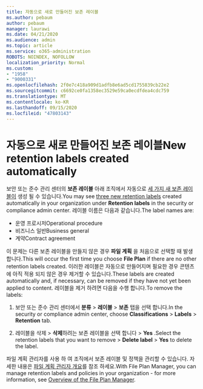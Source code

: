 ```yaml
---
title: 자동으로 새로 만들어진 보존 레이블
ms.author: pebaum
author: pebaum
manager: laurawi
ms.date: 04/21/2020
ms.audience: admin
ms.topic: article
ms.service: o365-administration
ROBOTS: NOINDEX, NOFOLLOW
localization_priority: Normal
ms.custom:
- "1958"
- "9000331"
ms.openlocfilehash: 2f0e7c418a909d1adfb8e6ad5cd1755839cb22e2
ms.sourcegitcommit: c6692ce0fa1358ec3529e59ca0ecdfdea4cdc759
ms.translationtype: MT
ms.contentlocale: ko-KR
ms.lasthandoff: 09/15/2020
ms.locfileid: "47803143"
---
```

# <a name="new-retention-labels-created-automatically"></a><span data-ttu-id="bee34-102">자동으로 새로 만들어진 보존 레이블</span><span class="sxs-lookup"><span data-stu-id="bee34-102">New retention labels created automatically</span></span>

<span data-ttu-id="bee34-103">보안 또는 준수 관리 센터의 **보존 레이블** 아래 조직에서 자동으로 [세 가지 새 보존 레이블이](https://docs.microsoft.com/microsoft-365/compliance/file-plan-manager) 생성 될 수 있습니다.</span><span class="sxs-lookup"><span data-stu-id="bee34-103">You may see [three new retention labels](https://docs.microsoft.com/microsoft-365/compliance/file-plan-manager) created automatically in your organization under **Retention labels** in the security or compliance admin center.</span></span> <span data-ttu-id="bee34-104">레이블 이름은 다음과 같습니다.</span><span class="sxs-lookup"><span data-stu-id="bee34-104">The label names are:</span></span>

- <span data-ttu-id="bee34-105">운영 프로시저</span><span class="sxs-lookup"><span data-stu-id="bee34-105">Operational procedure</span></span>
- <span data-ttu-id="bee34-106">비즈니스 일반</span><span class="sxs-lookup"><span data-stu-id="bee34-106">Business general</span></span>
- <span data-ttu-id="bee34-107">계약</span><span class="sxs-lookup"><span data-stu-id="bee34-107">Contract agreement</span></span>

<span data-ttu-id="bee34-108">이 문제는 다른 보존 레이블을 만들지 않은 경우 **파일 계획** 을 처음으로 선택할 때 발생 합니다.</span><span class="sxs-lookup"><span data-stu-id="bee34-108">This will occur the first time you choose **File Plan** if there are no other retention labels created.</span></span> <span data-ttu-id="bee34-109">이러한 레이블은 자동으로 만들어지며 필요한 경우 콘텐츠에 아직 적용 되지 않은 경우 제거할 수 있습니다.</span><span class="sxs-lookup"><span data-stu-id="bee34-109">These labels are created automatically and, if necessary, can be removed if they have not yet been applied to content.</span></span> <span data-ttu-id="bee34-110">레이블을 제거 하려면 다음을 수행 합니다.</span><span class="sxs-lookup"><span data-stu-id="bee34-110">To remove the labels:</span></span>

1. <span data-ttu-id="bee34-111">보안 또는 준수 관리 센터에서 **분류**  >  **레이블**  >  **보존** 탭을 선택 합니다.</span><span class="sxs-lookup"><span data-stu-id="bee34-111">In the security or compliance admin center, choose **Classifications** > **Labels** > **Retention** tab.</span></span>

1. <span data-ttu-id="bee34-112">레이블을 삭제 > **삭제**하려는 보존 레이블을 선택 합니다  >  **Yes** .</span><span class="sxs-lookup"><span data-stu-id="bee34-112">Select the retention labels that you want to remove > **Delete label** > **Yes** to delete the label.</span></span>

<span data-ttu-id="bee34-113">파일 계획 관리자를 사용 하 여 조직에서 보존 레이블 및 정책을 관리할 수 있습니다. 자세한 내용은 [파일 계획 관리자 개요](https://docs.microsoft.com/microsoft-365/compliance/file-plan-manager)를 참조 하세요.</span><span class="sxs-lookup"><span data-stu-id="bee34-113">With File Plan Manager, you can manage retention labels and policies in your organization - for more information, see [Overview of the File Plan Manager](https://docs.microsoft.com/microsoft-365/compliance/file-plan-manager).</span></span>